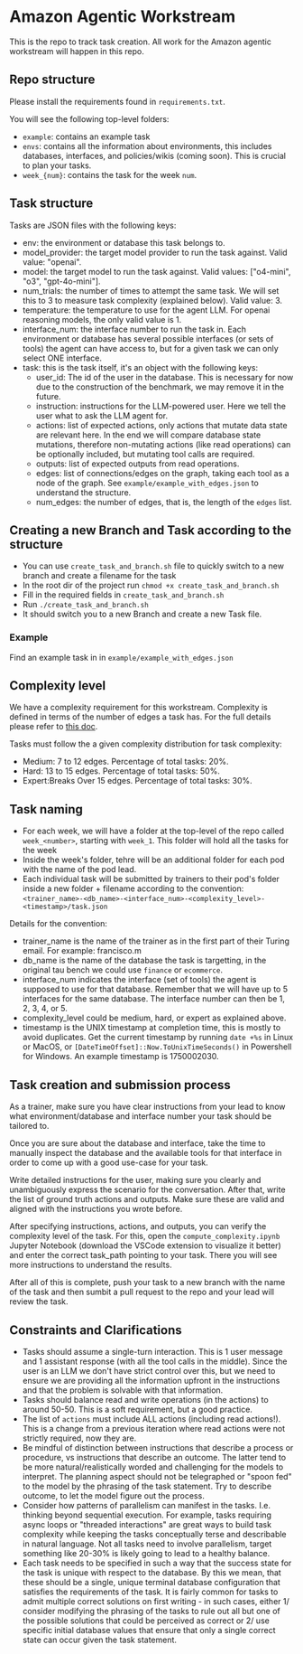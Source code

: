 # Amazon Agentic Workstream

This is the repo to track task creation. All work for the Amazon agentic workstream will happen in this repo.

## Repo structure

Please install the requirements found in `requirements.txt`.

You will see the following top-level folders:

- `example`: contains an example task
- `envs`: contains all the information about environments, this includes databases, interfaces, and policies/wikis (coming soon). This is crucial to plan your tasks.
- `week_{num}`: contains the task for the week `num`.

## Task structure

Tasks are JSON files with the following keys:

- env: the environment or database this task belongs to.
- model_provider: the target model provider to run the task against. Valid value: "openai".
- model: the target model to run the task against. Valid values: ["o4-mini", "o3", "gpt-4o-mini"].
- num_trials: the number of times to attempt the same task. We will set this to 3 to measure task complexity (explained below). Valid value: 3.
- temperature: the temperature to use for the agent LLM. For openai reasoning models, the only valid value is 1.
- interface_num: the interface number to run the task in. Each environment or database has several possible interfaces (or sets of tools) the agent can have access to, but for a given task we can only select ONE interface.
- task: this is the task itself, it's an object with the following keys:
  - user_id: The id of the user in the database. This is necessary for now due to the construction of the benchmark, we may remove it in the future.
  - instruction: instructions for the LLM-powered user. Here we tell the user what to ask the LLM agent for.
  - actions: list of expected actions, only actions that mutate data state are relevant here. In the end we will compare database state mutations, therefore non-mutating actions (like read operations) can be optionally included, but mutating tool calls are required.
  - outputs: list of expected outputs from read operations.
  - edges: list of connections/edges on the graph, taking each tool as a node of the graph. See `example/example_with_edges.json` to understand the structure.
  - num_edges: the number of edges, that is, the length of the `edges` list.


## Creating a new Branch and Task according to the structure
- You can use `create_task_and_branch.sh` file to quickly switch to a new branch and create a filename for the task
- In the root dir of the project run `chmod +x create_task_and_branch.sh`
- Fill in the required fields in `create_task_and_branch.sh`
- Run `./create_task_and_branch.sh`
- It should switch you to a new Branch and create a new Task file.

### Example

Find an example task in in `example/example_with_edges.json`

## Complexity level

We have a complexity requirement for this workstream. Complexity is defined in terms of the number of edges a task has. For the full details please refer to [this doc](https://docs.google.com/document/d/1tapn61tgVhHnmZTOhltEs2-TcCTZHrE-fmLdPTVKKaU/edit?usp=sharing).

Tasks must follow the a given complexity distribution for task complexity:

- Medium: 7 to 12 edges. Percentage of total tasks: 20%.
- Hard: 13 to 15 edges. Percentage of total tasks: 50%.
- Expert:Breaks Over 15 edges. Percentage of total tasks: 30%.

## Task naming

- For each week, we will have a folder at the top-level of the repo called `week_<number>`, starting with `week_1`. This folder will hold all the tasks for the week
- Inside the week's folder, tehre will be an additional folder for each pod with the name of the pod lead.
- Each individual task will be submitted by trainers to their pod's folder inside a new folder + filename according to the convention: `<trainer_name>-<db_name>-<interface_num>-<complexity_level>-<timestamp>/task.json`

Details for the convention:

- trainer_name is the name of the trainer as in the first part of their Turing email. For example: francisco.m
- db_name is the name of the database the task is targetting, in the original tau bench we could use `finance` or `ecommerce`.
- interface_num indicates the interface (set of tools) the agent is supposed to use for that database. Remember that we will have up to 5 interfaces for the same database. The interface number can then be 1, 2, 3, 4, or 5.
- complexity_level could be medium, hard, or expert as explained above.
- timestamp is the UNIX timestamp at completion time, this is mostly to avoid duplicates. Get the current timestamp by running `date +%s` in Linux or MacOS, or `[DateTimeOffset]::Now.ToUnixTimeSeconds()` in Powershell for Windows. An example timestamp is 1750002030.

## Task creation and submission process

As a trainer, make sure you have clear instructions from your lead to know what environment/database and interface number your task should be tailored to.

Once you are sure about the database and interface, take the time to manually inspect the database and the available tools for that interface in order to come up with a good use-case for your task.

Write detailed instructions for the user, making sure you clearly and unambiguously express the scenario for the conversation. After that, write the list of ground truth actions and outputs. Make sure these are valid and aligned with the instructions you wrote before.

After specifying instructions, actions, and outputs, you can verify the complexity level of the task. For this, open the `compute_complexity.ipynb` Jupyter Notebook (download the VSCode extension to visualize it better) and enter the correct task_path pointing to your task. There you will see more instructions to understand the results.

After all of this is complete, push your task to a new branch with the name of the task and then sumbit a pull request to the repo and your lead will review the task.

## Constraints and Clarifications

- Tasks should assume a single-turn interaction. This is 1 user message and 1 assistant response (with all the tool calls in the middle). Since the user is an LLM we don't have strict control over this, but we need to ensure we are providing all the information upfront in the instructions and that the problem is solvable with that information.
- Tasks should balance read and write operations (in the actions) to around 50-50. This is a soft requirement, but a good practice.
- The list of `actions` must include ALL actions (including read actions!). This is a change from a previous iteration where read actions were not strictly required, now they are.
- Be mindful of distinction between instructions that describe a process or procedure, vs instructions that describe an outcome. The latter tend to be more natural/realistically worded and challenging for the models to interpret. The planning aspect should not be telegraphed or "spoon fed" to the model by the phrasing of the task statement. Try to describe outcome, to let the model figure out the process.
- Consider how patterns of parallelism can manifest in the tasks. I.e. thinking beyond sequential execution. For example, tasks requiring async loops or "threaded interactions" are great ways to build task complexity while keeping the tasks conceptually terse and describable in natural language. Not all tasks need to involve parallelism, target something like 20-30% is likely going to lead to a healthy balance.
- Each task needs to be specified in such a way that the success state for the task is unique with respect to the database. By this we mean, that these should be a single, unique terminal database configuration that satisfies the requirements of the task. It is fairly common for tasks to admit multiple correct solutions on first writing - in such cases, either 1/ consider modifying the phrasing of the tasks to rule out all but one of the possible solutions that could be perceived as correct or 2/ use specific initial database values that ensure that only a single correct state can occur given the task statement.